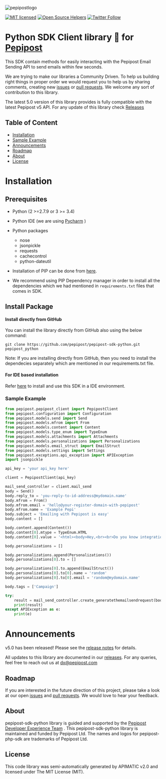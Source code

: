 ![pepipostlogo](https://pepipost.com/wp-content/uploads/2017/07/P_LOGO.png)

[![MIT licensed](https://img.shields.io/badge/license-MIT-blue.svg)](./LICENSE.txt)
[![Open Source Helpers](https://www.codetriage.com/pepipost/pepipost-sdk-python/badges/users.svg)](https://www.codetriage.com/pepipost/pepipost-sdk-python)
[![Twitter Follow](https://img.shields.io/twitter/follow/pepi_post.svg?style=social&label=Follow)](https://twitter.com/pepi_post)

# Python SDK Client library :snake: for [Pepipost](https://pepipost.com)

This SDK contain methods for easily interacting with the Pepipost Email Sending API to send emails within few seconds.

We are trying to make our libraries a Community Driven. To help us building right things in proper order we would request you to help us by sharing comments, creating new [issues](https://github.com/pepipost/pepipost-sdk-python/issues) or [pull requests](https://github.com/pepipost/pepipost-sdk-python/pulls). We welcome any sort of contribution to this library.

The latest 5.0 version of this library provides is fully compatible with the latest Pepipost v5 API.
For any update of this library check [Releases](https://github.com/pepipost/pepipost-sdk-python/releases)

## Table of Content
* [Installation](#installation)
* [Sample Example](#sample)
* [Announcements](#announcements)
* [Roadmap](#roadmap)
* [About](#about)
* [License](#license)

<a name="installation"></a>
Installation 
============

Prerequisites
-------------
   * Python (2 >=2.7.9 or 3 >= 3.4)
   * Python IDE (we are using [Pycharm](https://www.jetbrains.com/pycharm/download/) )
   * Python packages  
      * nose
      * jsonpickle
      * requests
      * cachecontrol
      * python-dateutil
     
   * Installation of PIP can be done from [here](https://pip.pypa.io/en/stable/installing/). 
   * We recommend using PIP Dependency manager in order to install all the dependencies which we had mentioned in ```requirements.txt``` files that comes in SDK.

Install Package
---------------
   
#### Install directly from GitHub
You can install the library directly from GitHub also using the below command:
   
    git clone https://github.com/pepipost/pepipost-sdk-python.git pepipost_python

Note: If you are installing directly from GitHub, then you need to install the dependecies separately which are mentioned in our requirements.txt file.

#### For IDE based installation
Refer [here](https://github.com/pepipost/pepipost-sdk-python/blob/master/installation-on-pycharm.md) to install and use this SDK in a IDE environment.   

<a name="sample"></a>
### Sample Example

```python
from pepipost.pepipost_client import PepipostClient
from pepipost.configuration import Configuration
from pepipost.models.send import Send
from pepipost.models.mfrom import From
from pepipost.models.content import Content
from pepipost.models.type_enum import TypeEnum
from pepipost.models.attachments import Attachments
from pepipost.models.personalizations import Personalizations
from pepipost.models.email_struct import EmailStruct
from pepipost.models.settings import Settings
from pepipost.exceptions.api_exception import APIException
import jsonpickle

api_key = 'your api_key here'

client = PepipostClient(api_key)

mail_send_controller = client.mail_send
body = Send()
body.reply_to = 'you-reply-to-id-address@mydomain.name'
body.mfrom = From()
body.mfrom.email = 'hello@your-register-domain-with-pepipost'
body.mfrom.name = 'Example Pepi'
body.subject = 'Emailing with Pepipost is easy'
body.content = []

body.content.append(Content())
body.content[0].mtype = TypeEnum.HTML
body.content[0].value = '<html><body>Hey,<br><br>Do you know integration is even simpler in Pepipost, <br>with Python <br> Happy Mailing ! <br><br>Pepipost </body></html>'

body.personalizations = []

body.personalizations.append(Personalizations())
body.personalizations[0].to = []

body.personalizations[0].to.append(EmailStruct())
body.personalizations[0].to[0].name = 'random'
body.personalizations[0].to[0].email = 'random@mydomain.name'

body.tags = ['Campaign']

try:
    result = mail_send_controller.create_generatethemailsendrequest(body)
    print(result)
except APIException as e: 
    print(e)

```

<a name="announcements"></a>
# Announcements

v5.0 has been released! Please see the [release notes](https://github.com/pepipost/pepipost-sdk-python/releases/) for details.

All updates to this library are documented in our [releases](https://github.com/pepipost/pepipost-sdk-python/releases). For any queries, feel free to reach out us at dx@pepipost.com

<a name="roadmap"></a>
## Roadmap

If you are interested in the future direction of this project, please take a look at our open [issues](https://github.com/pepipost/pepipost-sdk-python/issues) and [pull requests](https://github.com/pepipost/pepipost-sdk-python/pulls). We would love to hear your feedback.

<a name="about"></a>
## About
pepipost-sdk-python library is guided and supported by the [Pepipost Developer Experience Team](https://github.com/orgs/pepipost/teams/pepis/members) .
This pepipost-sdk-python library is maintained and funded by Pepipost Ltd. The names and logos for pepipost-php-sdk are trademarks of Pepipost Ltd.

<a name="license"></a>
## License
This code library was semi-automatically generated by APIMATIC v2.0 and licensed under The MIT License (MIT). 
